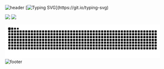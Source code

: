 ![header](https://capsule-render.vercel.app/api?type=waving&color=0:00C9FF,100:92FE9D&height=200&section=header&text=Welcome+to+my+Github+!&fontSize=35&fontColor=fff&animation=fadeIn)
[![Typing SVG](https://readme-typing-svg.demolab.com?font=Fira+Code&pause=1000&color=ff770f&multiline=true&width=435&height=70&lines=Hi+there!+I'm+Cheng.+😊;Happy+to+see+you+here!)](https://git.io/typing-svg)

<div align="left">
  <img src="https://github-readme-stats.vercel.app/api/top-langs/?username=jinxiuprospect&layout=compact&theme=transparent" height="165"/>
  <img src="https://github-readme-stats.vercel.app/api?username=jinxiuprospect&show_icons=true&theme=transparent" height="165"/>
</div>

![Jinxiuprospect's github activity graph](https://raw.githubusercontent.com/jinxiuprospect/jinxiuprospect/output/github-contribution-grid-snake.svg)
![footer](https://capsule-render.vercel.app/api?type=waving&color=0:92FE9D,100:00C9FF&height=100&section=footer)
